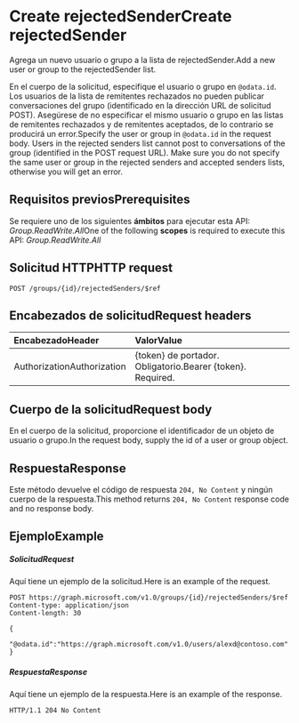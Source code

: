# <a name="create-rejectedsender"></a><span data-ttu-id="e056a-101">Create rejectedSender</span><span class="sxs-lookup"><span data-stu-id="e056a-101">Create rejectedSender</span></span>

<span data-ttu-id="e056a-102">Agrega un nuevo usuario o grupo a la lista de rejectedSender.</span><span class="sxs-lookup"><span data-stu-id="e056a-102">Add a new user or group to the rejectedSender list.</span></span>

<span data-ttu-id="e056a-p101">En el cuerpo de la solicitud, especifique el usuario o grupo en `@odata.id`. Los usuarios de la lista de remitentes rechazados no pueden publicar conversaciones del grupo (identificado en la dirección URL de solicitud POST). Asegúrese de no especificar el mismo usuario o grupo en las listas de remitentes rechazados y de remitentes aceptados, de lo contrario se producirá un error.</span><span class="sxs-lookup"><span data-stu-id="e056a-p101">Specify the user or group in `@odata.id` in the request body. Users in the rejected senders list cannot post to conversations of the group (identified in the POST request URL). Make sure you do not specify the same user or group in the rejected senders and accepted senders lists, otherwise you will get an error.</span></span>
## <a name="prerequisites"></a><span data-ttu-id="e056a-106">Requisitos previos</span><span class="sxs-lookup"><span data-stu-id="e056a-106">Prerequisites</span></span>
<span data-ttu-id="e056a-107">Se requiere uno de los siguientes **ámbitos** para ejecutar esta API: *Group.ReadWrite.All*</span><span class="sxs-lookup"><span data-stu-id="e056a-107">One of the following **scopes** is required to execute this API: *Group.ReadWrite.All*</span></span>
## <a name="http-request"></a><span data-ttu-id="e056a-108">Solicitud HTTP</span><span class="sxs-lookup"><span data-stu-id="e056a-108">HTTP request</span></span>
<!-- { "blockType": "ignored" } -->
```http
POST /groups/{id}/rejectedSenders/$ref
```
## <a name="request-headers"></a><span data-ttu-id="e056a-109">Encabezados de solicitud</span><span class="sxs-lookup"><span data-stu-id="e056a-109">Request headers</span></span>
| <span data-ttu-id="e056a-110">Encabezado</span><span class="sxs-lookup"><span data-stu-id="e056a-110">Header</span></span>       | <span data-ttu-id="e056a-111">Valor</span><span class="sxs-lookup"><span data-stu-id="e056a-111">Value</span></span> |
|:---------------|:--------|
| <span data-ttu-id="e056a-112">Authorization</span><span class="sxs-lookup"><span data-stu-id="e056a-112">Authorization</span></span>  | <span data-ttu-id="e056a-p102">{token} de portador. Obligatorio.</span><span class="sxs-lookup"><span data-stu-id="e056a-p102">Bearer {token}. Required.</span></span>  |

## <a name="request-body"></a><span data-ttu-id="e056a-115">Cuerpo de la solicitud</span><span class="sxs-lookup"><span data-stu-id="e056a-115">Request body</span></span>
<span data-ttu-id="e056a-116">En el cuerpo de la solicitud, proporcione el identificador de un objeto de usuario o grupo.</span><span class="sxs-lookup"><span data-stu-id="e056a-116">In the request body, supply the id of a user or group object.</span></span>

## <a name="response"></a><span data-ttu-id="e056a-117">Respuesta</span><span class="sxs-lookup"><span data-stu-id="e056a-117">Response</span></span>

<span data-ttu-id="e056a-118">Este método devuelve el código de respuesta `204, No Content` y ningún cuerpo de la respuesta.</span><span class="sxs-lookup"><span data-stu-id="e056a-118">This method returns `204, No Content` response code and no response body.</span></span>

## <a name="example"></a><span data-ttu-id="e056a-119">Ejemplo</span><span class="sxs-lookup"><span data-stu-id="e056a-119">Example</span></span>
##### <a name="request"></a><span data-ttu-id="e056a-120">Solicitud</span><span class="sxs-lookup"><span data-stu-id="e056a-120">Request</span></span>
<span data-ttu-id="e056a-121">Aquí tiene un ejemplo de la solicitud.</span><span class="sxs-lookup"><span data-stu-id="e056a-121">Here is an example of the request.</span></span>
<!-- {
  "blockType": "request",
  "name": "create_directoryobject_from_group"
}-->
```http
POST https://graph.microsoft.com/v1.0/groups/{id}/rejectedSenders/$ref
Content-type: application/json
Content-length: 30

{
  "@odata.id":"https://graph.microsoft.com/v1.0/users/alexd@contoso.com"
}
```
##### <a name="response"></a><span data-ttu-id="e056a-122">Respuesta</span><span class="sxs-lookup"><span data-stu-id="e056a-122">Response</span></span>
<span data-ttu-id="e056a-123">Aquí tiene un ejemplo de la respuesta.</span><span class="sxs-lookup"><span data-stu-id="e056a-123">Here is an example of the response.</span></span>
<!-- {
  "blockType": "response",
  "truncated": true
} -->
```http
HTTP/1.1 204 No Content
```

<!-- uuid: 8fcb5dbc-d5aa-4681-8e31-b001d5168d79
2015-10-25 14:57:30 UTC -->
<!-- {
  "type": "#page.annotation",
  "description": "Create rejectedSender",
  "keywords": "",
  "section": "documentation",
  "tocPath": ""
}-->
